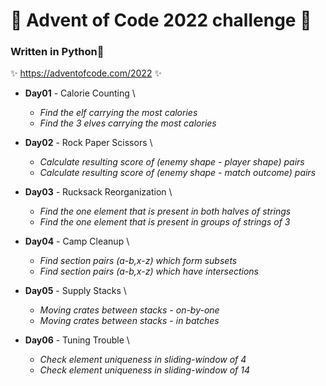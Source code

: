# 🎄 Advent of Code 2022 challenge 🎄

### Written in **Python**🐍
✨ https://adventofcode.com/2022 ✨


- **Day01** - Calorie Counting \
    - *Find the elf carrying the most calories*
    - *Find the 3 elves carrying the most calories*

- **Day02** - Rock Paper Scissors \
    - *Calculate resulting score of (enemy shape - player shape) pairs*
    - *Calculate resulting score of (enemy shape - match outcome) pairs*

- **Day03** - Rucksack Reorganization \
    - *Find the one element that is present in both halves of strings* 
    - *Find the one element that is present in groups of strings of 3* 

- **Day04** - Camp Cleanup \
    - *Find section pairs (a-b,x-z) which form subsets* 
    - *Find section pairs (a-b,x-z) which have intersections* 
  
- **Day05** - Supply Stacks \
    - *Moving crates between stacks - on-by-one* 
    - *Moving crates between stacks - in batches* 

- **Day06** - Tuning Trouble \
    - *Check element uniqueness in sliding-window of 4* 
    - *Check element uniqueness in sliding-window of 14* 